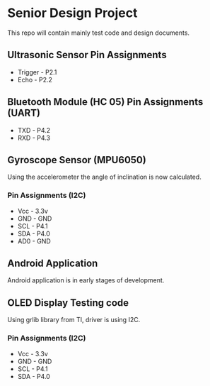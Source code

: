 # Senior Design Project

This repo will contain mainly test code and design documents.

## Ultrasonic Sensor Pin Assignments
* Trigger - P2.1
* Echo    - P2.2

## Bluetooth Module (HC 05) Pin Assignments (UART)
* TXD - P4.2
* RXD - P4.3

## Gyroscope Sensor (MPU6050)
Using the accelerometer the angle of inclination is now calculated.

### Pin Assignments (I2C)
* Vcc - 3.3v
* GND - GND
* SCL - P4.1
* SDA - P4.0
* AD0 - GND

## Android Application
Android application is in early stages of development.

## OLED Display Testing code
Using grlib library from TI, driver is using I2C.

### Pin Assignments (I2C)
* Vcc - 3.3v
* GND - GND
* SCL - P4.1
* SDA - P4.0
